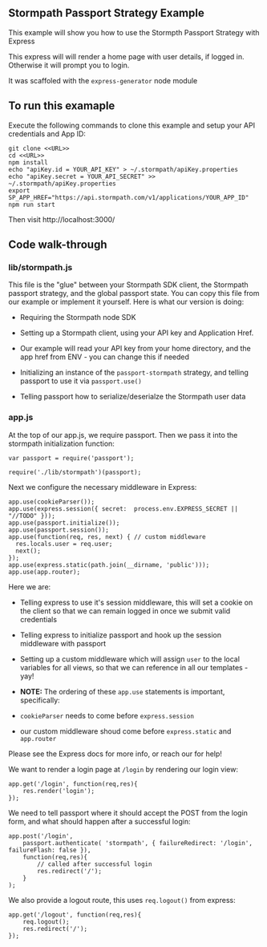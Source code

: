 ## Stormpath Passport Strategy Example

This example will show you how to use the Stormpth Passport Strategy with Express

This express will will render a home page with user details, if logged in.  Otherwise it will prompt you to login.

It was scaffoled with the `express-generator` node module

## To run this examaple

Execute the following commands to clone this example and setup your API credentials and App ID:

```
git clone <<URL>>
cd <<URL>>
npm install
echo "apiKey.id = YOUR_API_KEY" > ~/.stormpath/apiKey.properties
echo "apiKey.secret = YOUR_API_SECRET" >> ~/.stormpath/apiKey.properties
export SP_APP_HREF="https://api.stormpath.com/v1/applications/YOUR_APP_ID"
npm run start
```

Then visit http://localhost:3000/



## Code walk-through


### lib/stormpath.js

This file is the "glue" between your Stormpath SDK client, the Stormpath passport strategy, and the global passport state.  You can copy this file from our example or implement it yourself.  Here is what our version is doing:

* Requiring the Stormpath node SDK

* Setting up a Stormpath client, using your API key and Application Href.
 * Our example will read your API key from your home directory, and the app href from ENV - you can change this if needed

* Initializing an instance of the `passport-stormpath` strategy, and telling passport to use it via `passport.use()`

* Telling passport how to serialize/deserialze the Stormpath user data


### app.js

At the top of our app.js, we require passport.  Then we pass it into the stormpath initialization function:

```
var passport = require('passport');

require('./lib/stormpath')(passport);
```

Next we configure the necessary middleware in Express:

```
app.use(cookieParser());
app.use(express.session({ secret:  process.env.EXPRESS_SECRET || "//TODO" }));
app.use(passport.initialize());
app.use(passport.session());
app.use(function(req, res, next) { // custom middleware
  res.locals.user = req.user;
  next();
});
app.use(express.static(path.join(__dirname, 'public')));
app.use(app.router);
```

Here we are:

* Telling express to use it's session middleware, this will set a cookie on the client so that we can remain logged in once we submit valid credentials

* Telling express to initialize passport and hook up the session middleware with passport

* Setting up a custom middleware which will assign `user` to the local variables for all views, so that we can reference in all our templates - yay!

* **NOTE:** The ordering of these `app.use` statements is important, specifically:
 * `cookieParser` needs to come before `express.session`

 * our custom middleware shoud come before `express.static` and `app.router`

Please see the Express docs for more info, or reach our for help!

We want to render a login page at `/login` by rendering our login view:

```
app.get('/login', function(req,res){
    res.render('login');
});
```

We need to tell passport where it should accept the POST from the login form, and what should happen after a successful login:

```
app.post('/login',
    passport.authenticate( 'stormpath', { failureRedirect: '/login', failureFlash: false }),
    function(req,res){
        // called after successful login
        res.redirect('/');
    }
);
```

We also provide a logout route, this uses `req.logout()` from express:

```
app.get('/logout', function(req,res){
    req.logout();
    res.redirect('/');
});
```
